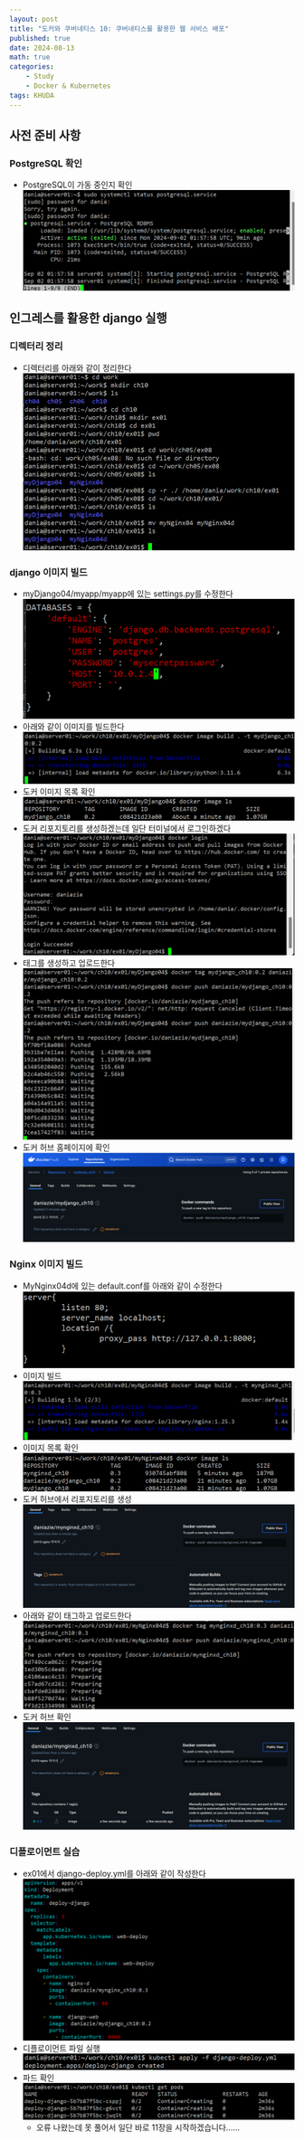 ```yaml
---
layout: post
title: "도커와 쿠버네티스 10: 쿠버네티스를 활용한 웹 서비스 배포"
published: true
date: 2024-08-13
math: true
categories: 
    - Study
    - Docker & Kubernetes
tags: KHUDA
---
```


## 사전 준비 사항
### PostgreSQL 확인
- PostgreSQL이 가동 중인지 확인 ![photo 1](/assets/img/posts/docker10/img1.png)

## 인그레스를 활용한 django 실행
### 디렉터리 정리
- 디렉터리를 아래와 같이 정리한다 ![photo 2](/assets/img/posts/docker10/img2.png)

### django 이미지 빌드
- myDjango04/myapp/myapp에 있는 settings.py를 수정한다 ![photo 3](/assets/img/posts/docker10/img3.png)
- 아래와 같이 이미지를 빌드한다 ![photo 4](/assets/img/posts/docker10/img4.png)
- 도커 이미지 목록 확인 ![photo 5](/assets/img/posts/docker10/img5.png)
- 도커 리포지토리를 생성하겠는데 일단 터미널에서 로그인하겠다 ![photo 6](/assets/img/posts/docker10/img6.png)
- 태그를 생성하고 업로드한다 ![photo 7](/assets/img/posts/docker10/img7.png)
- 도커 허브 홈페이지에 확인 ![photo 8](/assets/img/posts/docker10/img8.png)

### Nginx 이미지 빌드
- MyNginx04d에 있는 default.conf를 아래와 같이 수정한다 ![photo 9](/assets/img/posts/docker10/img9.png)
- 이미지 빌드 ![photo 10](/assets/img/posts/docker10/img10.png)
- 이미지 목록 확인 ![photo 11](/assets/img/posts/docker10/img11.png)
- 도커 허브에서 리포지토리를 생성 ![photo 12](/assets/img/posts/docker10/img12.png)
- 아래와 같이 태그하고 업로드한다 ![photo 13](/assets/img/posts/docker10/img13.png)
- 도커 허브 확인 ![photo 14](/assets/img/posts/docker10/img14.png)

### 디플로이먼트 실습
- ex01에서 django-deploy.yml를 아래와 같이 작성한다 ![photo 15](/assets/img/posts/docker10/img15.png)
- 디플로이먼트 파일 실행 ![photo 16](/assets/img/posts/docker10/img16.png)
- 파드 확인 ![photo 17](/assets/img/posts/docker10/img17.png)
	- 오류 나왔는데 못 풀어서 일단 바로 11장을 시작하겠습니다......